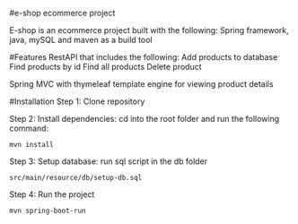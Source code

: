 #e-shop ecommerce project

E-shop is an ecommerce project built with the following:
Spring framework, java, mySQL and maven as a build tool

#Features
RestAPI that includes the following:
Add products to database
Find products by id
Find all products
Delete product

Spring MVC with thymeleaf template engine for viewing product details

#Installation
Step 1: Clone repository

Step 2: Install dependencies: cd into the root folder and run the following command:

`mvn install`

Step 3: Setup database: run sql script in the db folder

`src/main/resource/db/setup-db.sql`

Step 4: Run the project 

`mvn spring-boot-run`




